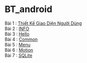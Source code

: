 # BT_android
Bài 1 : [Thiết Kế Giao Diện Người Dùng](https://github.com/chuong031120/BT-Thiet-ke-giao-dien-nguoi-dung)
</br>
Bài 2 : [INFO](https://github.com/chuong031120/INFO)
</br>
Bài 3 : [Hello](https://github.com/chuong031120/Hello123)
</br>
Bài 4 : [Common](https://github.com/chuong031120/CommonGesturesActivity)
</br>
Bài 5 : [Menu](https://github.com/chuong031120/Menu-Example)
</br>
Bài 6 : [Motion](https://github.com/chuong031120/Motion-Event)
</br>
Bài 7 : [SQLite](https://github.com/chuong031120/SQLite-Demo)
</br>

